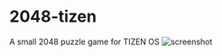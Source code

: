 # 2048-tizen
A small 2048 puzzle game for TIZEN OS
<img src="https://cloud.githubusercontent.com/assets/1175750/8614312/280e5dc2-26f1-11e5-9f1f-5891c3ca8b26.png" alt="screenshot"/>
